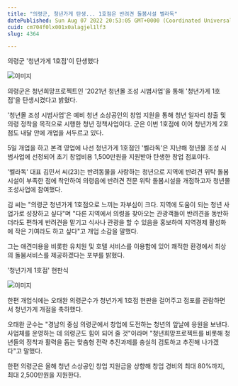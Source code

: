 ```yaml
---
title: "의령군, 청년가게 탄생... 1호점은 반려견 돌봄시설 벨라독"
datePublished: Sun Aug 07 2022 20:53:05 GMT+0000 (Coordinated Universal Time)
cuid: cm704f0lx001x0alagjel1lf3
slug: 4364

---
```



의령군 '청년가게 1호점'이 탄생했다

![이미지](https://cdn.hashnode.com/res/hashnode/image/upload/v1739256500381/47ec7c3c-199c-458d-a4a3-1a2f8380456f.jpeg)

의령군은 청년희망프로젝트인 '2021년 청년몰 조성 시범사업'을 통해 '청년가게 1호점'을 탄생시켰다고 밝혔다.

'청년몰 조성 시범사업'은 예비 청년 소상공인의 창업 지원을 통해 청년 일자리 창출 및 의령 정착을 목적으로 시행한 청년 정책사업이다. 군은 이번 1호점에 이어 청년가게 2호점도 내달 안에 개업을 서두르고 있다.

5일 개업을 하고 본격 영업에 나선 청년가게 1호점인 '벨라독'은 지난해 청년몰 조성 시범사업에 선정되어 초기 창업비용 1,500만원을 지원받아 탄생한 창업 점포이다.

'벨라독' 대표 김민서 씨(23)는 반려동물을 사랑하는 청년으로 지역에 반려견 위탁 돌봄시설이 부족한 점에 착안하여 의령읍에 반려견 전문 위탁 돌봄시설을 개점하고자 청년몰 조성사업에 참여했다.

김 씨는 "의령군 청년가게 1호점으로 느끼는 자부심이 크다. 지역에 도움이 되는 청년 사업가로 성장하고 싶다"며 "다른 지역에서 의령을 찾아오는 관광객들이 반려견을 동반하더라도 편하게 반려견을 맡기고 식사나 관광을 할 수 있음을 홍보하여 지역경제 활성화에 작은 기여라도 하고 싶다"고 개업 소감을 말했다.

그는 애견미용을 비롯한 유치원 및 호텔 서비스를 이용함에 있어 쾌적한 환경에서 최상의 돌봄서비스를 제공하겠다는 포부를 밝혔다.

'청년가게 1호점' 현판식

![이미지](https://cdn.hashnode.com/res/hashnode/image/upload/v1739256503363/46ae7c14-64b6-4a54-99e6-a633ae66021c.jpeg)

한편 개업식에는 오태완 의령군수가 청년가게 1호점 현판을 걸어주고 점포를 관람하면서 청년가게 개점을 축하했다.

오태완 군수는 "경남의 중심 의령군에서 창업에 도전하는 청년의 앞날에 응원을 보낸다. 사업체를 운영하는 데 의령군도 힘이 되어 줄 것"이라며 "청년희망프로젝트를 비롯해 청년들의 정착과 활력을 돕는 맞춤형 전략 추진과제를 충실히 검토하고 추진해 나가겠다"고 말했다.

한편 의령군은 올해 청년 소상공인 창업 지원금을 상향해 창업 경비의 최대 80%까지, 최대 2,500만원을 지원한다.